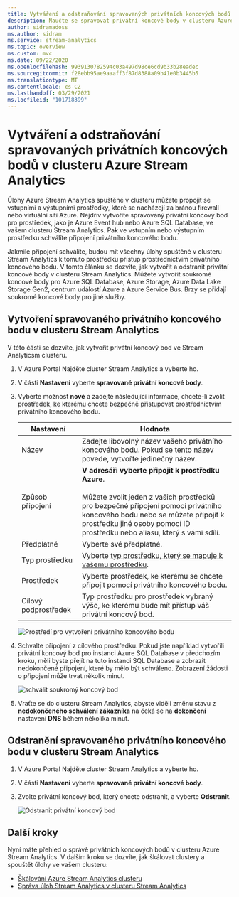 ```yaml
---
title: Vytváření a odstraňování spravovaných privátních koncových bodů v clusteru Azure Stream Analytics
description: Naučte se spravovat privátní koncové body v clusteru Azure Stream Analytics.
author: sidramadoss
ms.author: sidram
ms.service: stream-analytics
ms.topic: overview
ms.custom: mvc
ms.date: 09/22/2020
ms.openlocfilehash: 9939130782594c03a497d98ce6cd9b33b28eadec
ms.sourcegitcommit: f28ebb95ae9aaaff3f87d8388a09b41e0b3445b5
ms.translationtype: MT
ms.contentlocale: cs-CZ
ms.lasthandoff: 03/29/2021
ms.locfileid: "101718399"
---
```

# <a name="create-and-delete-managed-private-endpoints-in-an-azure-stream-analytics-cluster"></a>Vytváření a odstraňování spravovaných privátních koncových bodů v clusteru Azure Stream Analytics

Úlohy Azure Stream Analytics spuštěné v clusteru můžete propojit se vstupními a výstupními prostředky, které se nacházejí za bránou firewall nebo virtuální sítí Azure. Nejdřív vytvoříte spravovaný privátní koncový bod pro prostředek, jako je Azure Event hub nebo Azure SQL Database, ve vašem clusteru Stream Analytics. Pak ve vstupním nebo výstupním prostředku schválíte připojení privátního koncového bodu.

Jakmile připojení schválíte, budou mít všechny úlohy spuštěné v clusteru Stream Analytics k tomuto prostředku přístup prostřednictvím privátního koncového bodu. V tomto článku se dozvíte, jak vytvořit a odstranit privátní koncové body v clusteru Stream Analytics. Můžete vytvořit soukromé koncové body pro Azure SQL Database, Azure Storage, Azure Data Lake Storage Gen2, centrum událostí Azure a Azure Service Bus. Brzy se přidají soukromé koncové body pro jiné služby. 

## <a name="create-managed-private-endpoint-in-stream-analytics-cluster"></a>Vytvoření spravovaného privátního koncového bodu v clusteru Stream Analytics

V této části se dozvíte, jak vytvořit privátní koncový bod ve Stream Analyticsm clusteru.

1. V Azure Portal Najděte cluster Stream Analytics a vyberte ho.

1. V části **Nastavení** vyberte **spravované privátní koncové body**.

1. Vyberte možnost **nové** a zadejte následující informace, chcete-li zvolit prostředek, ke kterému chcete bezpečně přistupovat prostřednictvím privátního koncového bodu.

   |Nastavení|Hodnota|
   |---|---|
   |Název|Zadejte libovolný název vašeho privátního koncového bodu. Pokud se tento název povede, vytvořte jedinečný název.|
   |Způsob připojení|**V adresáři vyberte připojit k prostředku Azure**.<br><br>Můžete zvolit jeden z vašich prostředků pro bezpečné připojení pomocí privátního koncového bodu nebo se můžete připojit k prostředku jiné osoby pomocí ID prostředku nebo aliasu, který s vámi sdílí.|
   |Předplatné|Vyberte své předplatné.|
   |Typ prostředku|Vyberte [typ prostředku, který se mapuje k vašemu prostředku](../private-link/private-endpoint-overview.md#private-link-resource).|
   |Prostředek|Vyberte prostředek, ke kterému se chcete připojit pomocí privátního koncového bodu.|
   |Cílový podprostředek|Typ prostředku pro prostředek vybraný výše, ke kterému bude mít přístup váš privátní koncový bod.|

   ![Prostředí pro vytvoření privátního koncového bodu](./media/private-endpoints/create-private-endpoint.png)

1. Schvalte připojení z cílového prostředku. Pokud jste například vytvořili privátní koncový bod pro instanci Azure SQL Database v předchozím kroku, měli byste přejít na tuto instanci SQL Database a zobrazit nedokončené připojení, které by mělo být schváleno. Zobrazení žádosti o připojení může trvat několik minut.

    ![schválit soukromý koncový bod](./media/private-endpoints/approve-private-endpoint.png)

1. Vraťte se do clusteru Stream Analytics, abyste viděli změnu stavu z **nedokončeného schválení zákazníka** na čeká se na **dokončení** nastavení **DNS** během několika minut.

## <a name="delete-a-managed-private-endpoint-in-a-stream-analytics-cluster"></a>Odstranění spravovaného privátního koncového bodu v clusteru Stream Analytics

1. V Azure Portal Najděte cluster Stream Analytics a vyberte ho.

1. V části **Nastavení** vyberte **spravované privátní koncové body**.

1. Zvolte privátní koncový bod, který chcete odstranit, a vyberte **Odstranit**.

   ![Odstranit privátní koncový bod](./media/private-endpoints/delete-private-endpoint.png)

## <a name="next-steps"></a>Další kroky

Nyní máte přehled o správě privátních koncových bodů v clusteru Azure Stream Analytics. V dalším kroku se dozvíte, jak škálovat clustery a spouštět úlohy ve vašem clusteru:

* [Škálování Azure Stream Analytics clusteru](scale-cluster.md)
* [Správa úloh Stream Analytics v clusteru Stream Analytics](manage-jobs-cluster.md)
